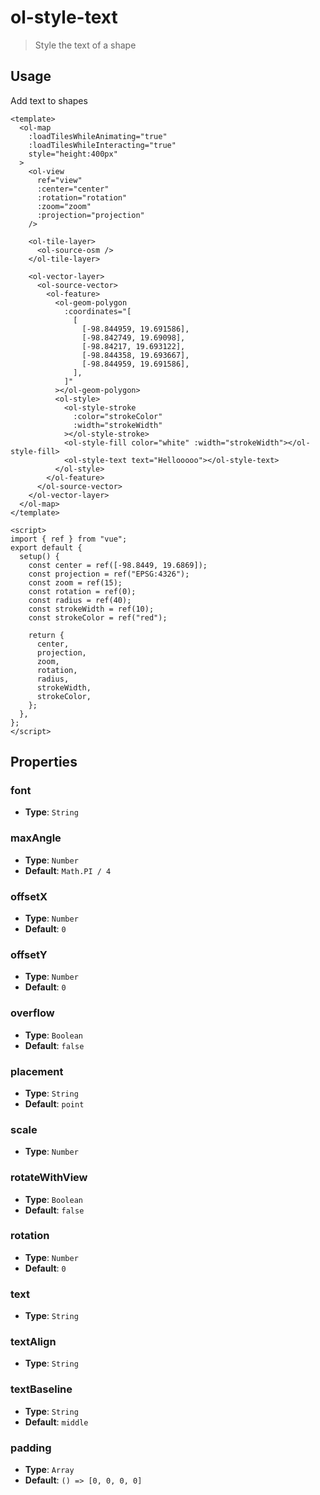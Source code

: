 # ol-style-text

> Style the text of a shape

<script setup>
import TextDemo from "@demos/TextDemo.vue"
</script>

<ClientOnly>
<TextDemo/>
</ClientOnly>

## Usage

Add text to shapes

```vue
<template>
  <ol-map
    :loadTilesWhileAnimating="true"
    :loadTilesWhileInteracting="true"
    style="height:400px"
  >
    <ol-view
      ref="view"
      :center="center"
      :rotation="rotation"
      :zoom="zoom"
      :projection="projection"
    />

    <ol-tile-layer>
      <ol-source-osm />
    </ol-tile-layer>

    <ol-vector-layer>
      <ol-source-vector>
        <ol-feature>
          <ol-geom-polygon
            :coordinates="[
              [
                [-98.844959, 19.691586],
                [-98.842749, 19.69098],
                [-98.84217, 19.693122],
                [-98.844358, 19.693667],
                [-98.844959, 19.691586],
              ],
            ]"
          ></ol-geom-polygon>
          <ol-style>
            <ol-style-stroke
              :color="strokeColor"
              :width="strokeWidth"
            ></ol-style-stroke>
            <ol-style-fill color="white" :width="strokeWidth"></ol-style-fill>
            <ol-style-text text="Hellooooo"></ol-style-text>
          </ol-style>
        </ol-feature>
      </ol-source-vector>
    </ol-vector-layer>
  </ol-map>
</template>

<script>
import { ref } from "vue";
export default {
  setup() {
    const center = ref([-98.8449, 19.6869]);
    const projection = ref("EPSG:4326");
    const zoom = ref(15);
    const rotation = ref(0);
    const radius = ref(40);
    const strokeWidth = ref(10);
    const strokeColor = ref("red");

    return {
      center,
      projection,
      zoom,
      rotation,
      radius,
      strokeWidth,
      strokeColor,
    };
  },
};
</script>
```

## Properties

### font

- **Type**: `String`

### maxAngle

- **Type**: `Number`
- **Default**: `Math.PI / 4`

### offsetX

- **Type**: `Number`
- **Default**: `0`

### offsetY

- **Type**: `Number`
- **Default**: `0`

### overflow

- **Type**: `Boolean`
- **Default**: `false`

### placement

- **Type**: `String`
- **Default**: `point`

### scale

- **Type**: `Number`

### rotateWithView

- **Type**: `Boolean`
- **Default**: `false`

### rotation

- **Type**: `Number`
- **Default**: `0`

### text

- **Type**: `String`

### textAlign

- **Type**: `String`

### textBaseline

- **Type**: `String`
- **Default**: `middle`

### padding

- **Type**: `Array`
- **Default**: `() => [0, 0, 0, 0]`
